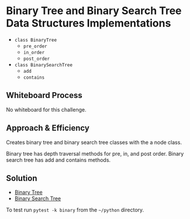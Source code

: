# Binary Tree and Binary Search Tree Data Structures Implementations
<!-- Description of the challenge -->
- `class BinaryTree`
  - `pre_order`
  - `in_order`
  - `post_order`
- `class BinarySearchTree`
  - `add`
  - `contains`

## Whiteboard Process
<!-- Embedded whiteboard image -->
No whiteboard for this challenge.

## Approach & Efficiency
<!-- What approach did you take? Why? What is the Big O space/time for this approach? -->
Creates binary tree and binary search tree classes with the a node class.

Binary tree has depth traversal methods for pre, in, and post order. Binary search tree has add and contains methods.

## Solution
<!-- Show how to run your code, and examples of it in action -->
- [Binary Tree](../../data_structures/binary_tree.py)
- [Binary Search Tree](../../data_structures/binary_search_tree.py)

To test run `pytest -k binary` from the `~/python` directory.
